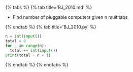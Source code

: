 {% tabs %}
{% tab title='BJ_2010.md' %}

* Find number of pluggable computers given n multitabs

{% endtab %}
{% tab title='BJ_2010.py' %}

```py
n = int(input())
total = 0
for _ in range(n):
  total += int(input())
print(total - n + 1)
```

{% endtab %}
{% endtabs %}